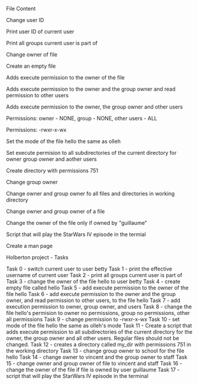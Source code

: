 File Content

Change user ID

Print user ID of current user

Print all groups current user is part of

Change owner of file

Create an empty file

Adds execute permission to the owner of the file

Adds execute permission to the owner and the group owner and read permission to other users

Adds execute permission to the owner, the group owner and other users

Permissions: owner - NONE, group - NONE, other users - ALL

Permissions: -rwxr-x-wx

Set the mode of the file hello the same as olleh

Set execute permision to all subdirectories of the current directory for owner group owner and aother users

Create directory with permissions 751

Change group owner

Change owner and group owner fo all files and directories in working directory

Change owner and group owner of a file

Change the owner of the file only if owned by "guillaume"

Script that will play the StarWars IV episode in the termial

Create a man page

Holberton project - Tasks

Task 0 - switch current user to user betty
Task 1 - print the effective username of current user
Task 2 - print all groups current user is part of
Task 3 - change the owner of the file hello to user betty
Task 4 - create empty file called hello
Task 5 - add execute permission to the owner of the file hello
Task 6 - add execute permission to the owner and the group owner, and read permission to other users, to the file hello
Task 7 - add execution permission to owner, group owner, and users
Task 8 - change the file hello's permision to owner no permissions, group no permissions, other all permissions
Task 9 - change permission to -rwxr-x-wx
Task 10 - set mode of the file hello the same as olleh's mode
Task 11 - Create a script that adds execute permission to all subdirectories of the current directory for the owner, the group owner and all other users. Regular files should not be changed.
Task 12 - creates a directory called my_dir with permissions 751 in the working directory
Task 13 - change group owner to school for the file hello
Task 14 - change owner to vincent and the group owner to staff
Task 15 - change owner and group owner of file to vincent and staff
Task 16 - change the owner of the file if file is owned by user guillaume
Task 17 - script that will play the StarWars IV episode in the terminal
